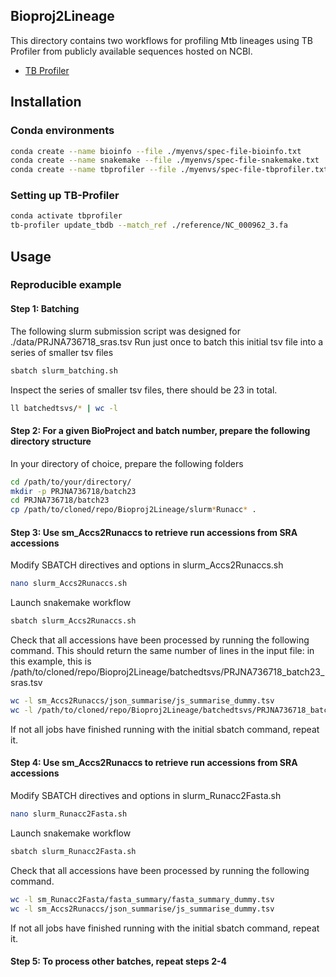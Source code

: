 ## Bioproj2Lineage

This directory contains two workflows for profiling Mtb lineages using TB Profiler from publicly available sequences hosted on NCBI. 
* [TB Profiler](https://github.com/jodyphelan/TBProfiler)

## Installation
### Conda environments
```bash
conda create --name bioinfo --file ./myenvs/spec-file-bioinfo.txt
conda create --name snakemake --file ./myenvs/spec-file-snakemake.txt
conda create --name tbprofiler --file ./myenvs/spec-file-tbprofiler.txt
```

### Setting up TB-Profiler
```bash
conda activate tbprofiler
tb-profiler update_tbdb --match_ref ./reference/NC_000962_3.fa
```
## Usage
### Reproducible example

#### Step 1: Batching
The following slurm submission script was designed for ./data/PRJNA736718_sras.tsv
Run just once to batch this initial tsv file into a series of smaller tsv files

```bash
sbatch slurm_batching.sh
```

Inspect the series of smaller tsv files, there should be 23 in total.

```bash
ll batchedtsvs/* | wc -l 
```

#### Step 2: For a given BioProject and batch number, prepare the following directory structure
In your directory of choice, prepare the following folders 
```bash
cd /path/to/your/directory/
mkdir -p PRJNA736718/batch23
cd PRJNA736718/batch23
cp /path/to/cloned/repo/Bioproj2Lineage/slurm*Runacc* .
```

#### Step 3: Use sm_Accs2Runaccs to retrieve run accessions from SRA accessions
Modify SBATCH directives and options in slurm_Accs2Runaccs.sh

```bash
nano slurm_Accs2Runaccs.sh
```

Launch snakemake workflow
```bash
sbatch slurm_Accs2Runaccs.sh
```

Check that all accessions have been processed by running the following command.
This should return the same number of lines in the input file: 
in this example, this is /path/to/cloned/repo/Bioproj2Lineage/batchedtsvs/PRJNA736718_batch23_sras.tsv

```bash
wc -l sm_Accs2Runaccs/json_summarise/js_summarise_dummy.tsv
wc -l /path/to/cloned/repo/Bioproj2Lineage/batchedtsvs/PRJNA736718_batch23_sras.tsv
```

If not all jobs have finished running with the initial sbatch command, repeat it. 

#### Step 4: Use sm_Accs2Runaccs to retrieve run accessions from SRA accessions

Modify SBATCH directives and options in slurm_Runacc2Fasta.sh

```bash
nano slurm_Runacc2Fasta.sh
```

Launch snakemake workflow
```bash
sbatch slurm_Runacc2Fasta.sh
```

Check that all accessions have been processed by running the following command.

```bash
wc -l sm_Runacc2Fasta/fasta_summary/fasta_summary_dummy.tsv 
wc -l sm_Accs2Runaccs/json_summarise/js_summarise_dummy.tsv 
```

If not all jobs have finished running with the initial sbatch command, repeat it. 

#### Step 5: To process other batches, repeat steps 2-4 
